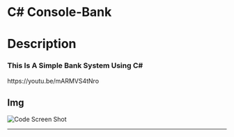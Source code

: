 # C# Console-Bank
# Description
<h3>
  This Is A Simple Bank System Using C#
</h3>
https://youtu.be/mARMVS4tNro


<!DOCTYPE html>
<html>
<head>
   
</head>
<body>
    <h2>Img</h2>
    <img src="https://github.com/MohamedBH7/ii/blob/main/code.png?raw=true" alt="Code Screen Shot">
  <hr>

</body>
</html>
